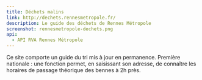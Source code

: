 ```yaml
---
title: Déchets malins
link: http://dechets.rennesmetropole.fr/
description: Le guide des déchets de Rennes Métropole
screenshot: rennesmetropole-dechets.png
api:
  - API RVA Rennes Métropole
---
```


Ce site comporte un guide du tri mis à jour en permanence. Première nationale : une fonction permet, en saisissant son adresse, de connaître les horaires de passage théorique des bennes à 2h près.
